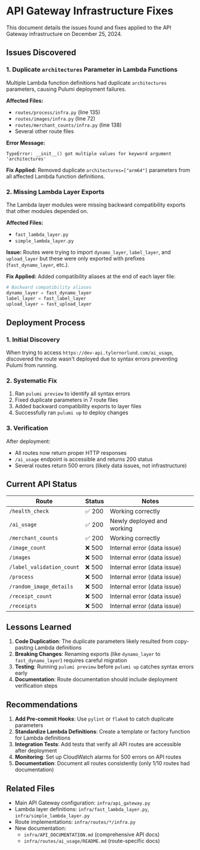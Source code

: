 # API Gateway Infrastructure Fixes

This document details the issues found and fixes applied to the API Gateway infrastructure on December 25, 2024.

## Issues Discovered

### 1. Duplicate `architectures` Parameter in Lambda Functions

Multiple Lambda function definitions had duplicate `architectures` parameters, causing Pulumi deployment failures.

**Affected Files:**
- `routes/process/infra.py` (line 135)
- `routes/images/infra.py` (line 72)
- `routes/merchant_counts/infra.py` (line 138)
- Several other route files

**Error Message:**
```
TypeError: __init__() got multiple values for keyword argument 'architectures'
```

**Fix Applied:**
Removed duplicate `architectures=["arm64"]` parameters from all affected Lambda function definitions.

### 2. Missing Lambda Layer Exports

The Lambda layer modules were missing backward compatibility exports that other modules depended on.

**Affected Files:**
- `fast_lambda_layer.py`
- `simple_lambda_layer.py`

**Issue:**
Routes were trying to import `dynamo_layer`, `label_layer`, and `upload_layer` but these were only exported with prefixes (`fast_dynamo_layer`, etc.).

**Fix Applied:**
Added compatibility aliases at the end of each layer file:
```python
# Backward compatibility aliases
dynamo_layer = fast_dynamo_layer
label_layer = fast_label_layer
upload_layer = fast_upload_layer
```

## Deployment Process

### 1. Initial Discovery
When trying to access `https://dev-api.tylernorlund.com/ai_usage`, discovered the route wasn't deployed due to syntax errors preventing Pulumi from running.

### 2. Systematic Fix
1. Ran `pulumi preview` to identify all syntax errors
2. Fixed duplicate parameters in 7 route files
3. Added backward compatibility exports to layer files
4. Successfully ran `pulumi up` to deploy changes

### 3. Verification
After deployment:
- All routes now return proper HTTP responses
- `/ai_usage` endpoint is accessible and returns 200 status
- Several routes return 500 errors (likely data issues, not infrastructure)

## Current API Status

| Route | Status | Notes |
|-------|--------|-------|
| `/health_check` | ✅ 200 | Working correctly |
| `/ai_usage` | ✅ 200 | Newly deployed and working |
| `/merchant_counts` | ✅ 200 | Working correctly |
| `/image_count` | ❌ 500 | Internal error (data issue) |
| `/images` | ❌ 500 | Internal error (data issue) |
| `/label_validation_count` | ❌ 500 | Internal error (data issue) |
| `/process` | ❌ 500 | Internal error (data issue) |
| `/random_image_details` | ❌ 500 | Internal error (data issue) |
| `/receipt_count` | ❌ 500 | Internal error (data issue) |
| `/receipts` | ❌ 500 | Internal error (data issue) |

## Lessons Learned

1. **Code Duplication**: The duplicate parameters likely resulted from copy-pasting Lambda definitions
2. **Breaking Changes**: Renaming exports (like `dynamo_layer` to `fast_dynamo_layer`) requires careful migration
3. **Testing**: Running `pulumi preview` before `pulumi up` catches syntax errors early
4. **Documentation**: Route documentation should include deployment verification steps

## Recommendations

1. **Add Pre-commit Hooks**: Use `pylint` or `flake8` to catch duplicate parameters
2. **Standardize Lambda Definitions**: Create a template or factory function for Lambda definitions
3. **Integration Tests**: Add tests that verify all API routes are accessible after deployment
4. **Monitoring**: Set up CloudWatch alarms for 500 errors on API routes
5. **Documentation**: Document all routes consistently (only 1/10 routes had documentation)

## Related Files

- Main API Gateway configuration: `infra/api_gateway.py`
- Lambda layer definitions: `infra/fast_lambda_layer.py`, `infra/simple_lambda_layer.py`
- Route implementations: `infra/routes/*/infra.py`
- New documentation: 
  - `infra/API_DOCUMENTATION.md` (comprehensive API docs)
  - `infra/routes/ai_usage/README.md` (route-specific docs)